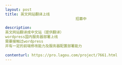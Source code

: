 ```yaml
---                
layout: post       
title: 英文网站翻译上线
                                招募中
           
description: 
英文网站翻译成中文站（提供翻译）
wordpress国内服务器部署上线
需要接触过wordpress
并有一定的前端修改能力及服务器配置部署能力
     
contenturl: https://pro.lagou.com/project/7661.html      
---                 
```

